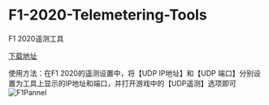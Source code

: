 # F1-2020-Telemetering-Tools
F1 2020遥测工具

[下载地址](http://gitee.com/n-i-n-g/F1-2020-Telemetering-Tools/releases)

使用方法：在F1 2020的遥测设置中，将【UDP IP地址】和【UDP 端口】分别设置为工具上显示的IP地址和端口，并打开游戏中的【UDP遥测】选项即可
![F1Pannel](https://gongjiaxin.com/static/img/F1Pannel.gif)
